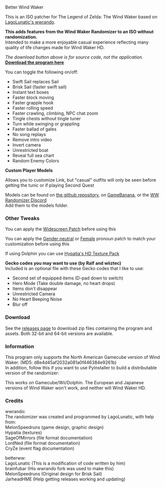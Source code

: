 Better Wind Waker  

This is an ISO patcher for The Legend of Zelda: The Wind Waker based on [LagoLunatic's wwrando](https://github.com/LagoLunatic/wwrando).

**This adds features from the Wind Waker Randomizer to an ISO without randomization.**  
Intended to make a more enjoyable casual experience reflecting many quality of life changes made for Wind Waker HD.  

*The download button above is for source code, not the application.*  
**[Download the program here](https://github.com/WideBoner/betterww/releases)**  

You can toggle the following on/off:
* Swift Sail replaces Sail  
* Brisk Sail (faster swift sail)
* Instant text boxes  
* Faster block moving  
* Faster grapple hook  
* Faster rolling speed  
* Faster crawling, climbing, NPC chat zoom  
* Tingle chests without tingle tuner 
* Turn while swinging or grappling
* Faster ballad of gales  
* No song replays  
* Remove intro video  
* Invert camera  
* Unrestricted boat  
* Reveal full sea chart 
* Random Enemy Colors  


**Custom Player Models**  

Allows you to customize Link, but "casual" outfits will only be seen before getting the tunic or if playing Second Quest

Models can be found on [the github repository](https://github.com/Sage-of-Mirrors/Custom-Wind-Waker-Player-Models), on [GameBanana](https://gamebanana.com/games/6173), or the [ WW Randomizer Discord](https://discord.gg/r2963mt)  
Add them to the models folder.  


### Other Tweaks

You can apply the [Widescreen Patch](https://www.dropbox.com/s/5huyf6r3drynq1c/The%20Legend%20of%20Zelda%20The%20Wind%20Waker%20Widescreen.zip?dl=1) before using this  

You can apply the [Gender neutral](http://www.romhacking.net/hacks/2906/) or [Female](https://gamebanana.com/gamefiles/11342) pronoun patch to match your customization before using this  

If using Dolphin you can use [Hypatia's HD Texture Pack](https://onthegreatsea.tumblr.com/DOWNLOADS)

**Gecko codes you may want to use (by Ralf and wiiztec)**  
Included is an optional file with these Gecko codes that I like to use:  

* Second set of equipped items (D-pad down to switch)   
* Hero Mode (Take double damage, no heart drops)  
* Items don't disappear  
* Unrestricted Camera  
* No Heart Beeping Noise  
* Blur off  

### Download  

See the [releases page](https://github.com/WideBoner/betterww/releases) to download zip files containing the program and assets. Both 32-bit and 64-bit versions are available.

### Information

This program only supports the North American Gamecube version of Wind Waker. (MD5: d8e4d45af2032a081a0f446384e9261b)  
In addition, follow this if you want to use PyInstaller to build a distributable version of the randomizer:  

This works on Gamecube/Wii/Dolphin.
The European and Japanese versions of Wind Waker won't work, and neither will Wind Waker HD.

### Credits

wwrando:  
The randomizer was created and programmed by LagoLunatic, with help from:  
MelonSpeedruns (game design, graphic design)  
Hypatia (textures)  
SageOfMirrors (file format documentation)  
LordNed (file format documentation)  
CryZe (event flag documentation)  

betterww:  
LagoLunatic (This is a modification of code written by him)  
brainfubar (His wwrando fork was used to make this)  
MelonSpeedruns (Original design for Brisk Sail)  
JarheadHME (Help getting releases working and updating)
